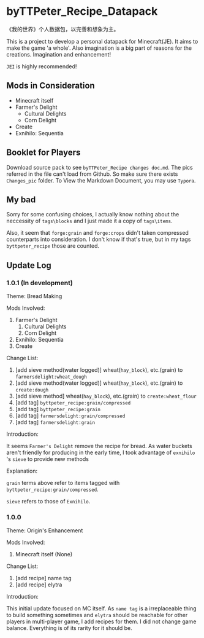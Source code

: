 # byTTPeter_Recipe_Datapack
 《我的世界》个人数据包，以完善和想象为主。

This is a project to develop a personal datapack for Minecraft(JE). It aims to make the game 'a whole'. Also imagination is a big part of reasons for the creations. Imagination and enhancement!

`JEI` is highly recommended!

## Mods in Consideration

- Minecraft itself
- Farmer's Delight
  - Cultural Delights
  - Corn Delight
- Create
- Exnihilo: Sequentia

## Booklet for Players

Download source pack to see `byTTPeter_Recipe changes doc.md`. The pics referred in the file can't load from Github. So make sure there exists `Changes_pic` folder. To View the Markdown Document, you may use `Typora`.

## My bad

Sorry for some confusing choices, I actually know nothing about the neccessity of `tags\blocks` and I just made it a copy of `tags\items`.

Also, it seem that `forge:grain` and `forge:crops` didn't taken compressed counterparts into consideration. I don't know if that's true, but in my tags `byttpeter_recipe` those are counted.

## Update Log

### 1.0.1 (In development)

Theme: Bread Making

Mods Involved:

1. Farmer's Delight
   1. Cultural Delights
   2. Corn Delight
2. Exnihilo: Sequentia
3. Create

Change List:

1. [add sieve method(water logged)] wheat(`hay_block`), etc.(grain) to `farmersdelight:wheat_dough`
2. [add sieve method(water logged)] wheat(`hay_block`), etc.(grain) to `create:dough`
3. [add sieve method] wheat(`hay_block`), etc.(grain) to `create:wheat_flour`
4. [add tag] `byttpeter_recipe:grain/compressed`
5. [add tag] `byttpeter_recipe:grain`
6. [add tag] `farmersdelight:grain/compressed`
7. [add tag] `farmersdelight:grain`

Introduction:

It seems `Farmer's Delight` remove the recipe for bread. As water buckets aren't friendly for producing in the early time, I took advantage of `exnihilo` 's `sieve` to provide new methods

Explanation:

`grain` terms above refer to items tagged with `byttpeter_recipe:grain/compressed`.

`sieve` refers to those of `Exnihilo`.

### 1.0.0

Theme: Origin's Enhancement

Mods Involved:

1. Minecraft itself (None)

Change List:

1. [add recipe] name tag
2. [add recipe] elytra

Introduction:

This initial update focused on MC itself. As `name tag` is a irreplaceable thing to build something sometimes and `elytra` should be reachable for other players in multi-player game, I add recipes for them. I did not change game balance. Everything is of its rarity for it should be.



